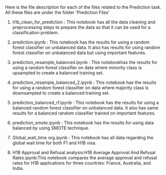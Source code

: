 Here is the file description for each of the files related to the Prediction task. All these files are under the folder 'Prediction Files'


1. h1b_clean_for_prediction : This notebook has all the data cleaning and preprocessing steps to prepare the data so that it can be used for a classification problem.

2. prediction.ipynb : This notebook has the results for using a random forest classifier on unbalanced data. It also has results for using random forest classifier on unbalanced data but using important features.

3. prediction_resample_balanced.ipynb : This notebookhas  the results for using a random forest classifier on data where minority class is upsampled to create a balanced training set.

4. prediction_resample_balanced_2.ipynb : This notebook has the results for using a random forest classifier on data where majority class is downsampled to create a balanced training set.

5. prediction_balanced_rf.ipynb : This notebook has the results for using a balanced random forest classifier on unbalanced data. It also has same results for a balanced random classifier trained on important features.

6. prediction_smote.ipynb : This notebook has the results for using data balanced by using SMOTE technique.
7. Global_wait_time org.ipynb : This notebook has all data regarding the global wait time for both F1 and H1B visa.
8. H1B Approval and Refusal analysis:H1B Average Approval And Refusal Rates.ipynb:This notebook compares the average approval and refusal rates for H1B applications for three countries: France, Australia, and India. 
